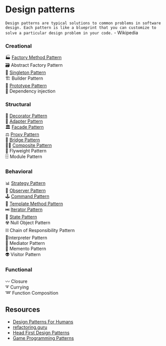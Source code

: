# Design patterns
`Design patterns are typical solutions to common problems in software design. Each pattern is like a blueprint that you can customize to solve a particular design problem in your code.` - Wikipedia


### Creational
🏭 [Factory Method Pattern](/examples/factory-method)  
🗃️ Abstract Factory Pattern  
🥇 [Singleton Pattern](/examples/singleton)  
🏗️ Builder Pattern  
🤖 [Prototype Pattern](/examples/prototype)  
💉 Dependency injection  


### Structural
🎍 [Decorator Pattern](/examples/decorator)  
🔌 [Adapter Pattern](/examples/adapter)    
🏛️ [Facade Pattern](/examples/facade)  
⚖️ [Proxy Pattern](/examples/proxy)  
🌉 [Bridge Pattern](/examples/bridge)  
🏳️‍🌈 [Composite Pattern](/examples/composite)  
🦋 Flyweight Pattern  
🗄️ Module Pattern  


### Behavioral
📊 [Strategy Pattern](/examples/strategy)  
🔎 [Observer Pattern](/examples/observer)  
🕹️ [Command Pattern](/examples/command)  
👥 [Template Method Pattern](/examples/template-method)  
⏭️ [Iterator Pattern](/examples/iterator)  
🧠 [State Pattern](/examples/state)  
☢️ Null Object Pattern  
⛓️ Chain of Responsibility Pattern  
💭Interpreter Pattern  
🚦 Mediator Pattern  
📝 Memento Pattern  
👽 Visitor Pattern  

 
### Functional
〰️ Closure  
➰ Currying  
➿ Function Composition  


## Resources
- [Design Patterns For Humans](https://github.com/kamranahmedse/design-patterns-for-humans)
- [refactoring.guru](https://refactoring.guru/design-patterns)
- [Head First Design Patterns](https://www.oreilly.com/library/view/head-first-design/0596007124/)
- [Game Programming Patterns](http://gameprogrammingpatterns.com/contents.html)
